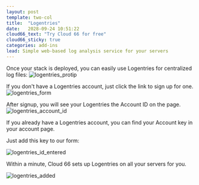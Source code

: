 ```yaml
---
layout: post
template: two-col
title:  "Logentries"
date:   2028-09-24 10:51:22
cloud66_text: "Try Cloud 66 for free"
cloud66_sticky: true
categories: add-ins
lead: Simple web-based log analysis service for your servers
---
```


Once your stack is deployed, you can easily use Logentries for centralized log files:
![logentries_protip](http://cdn.cloud66.com/images/help/logentries.png)

If you don't have a Logentries account, just click the link to sign up for one.
![logentries_form](http://cdn.cloud66.com/images/help/logentries_id.png)

After signup, you will see your Logentries the Account ID on the page.
![logentries_account_id](http://cdn.cloud66.com/images/help/logentries_page.png)

If you already have a Logentries account, you can find your Account key in your account page.

Just add this key to our form:

![logentries_id_entered](http://cdn.cloud66.com/images/help/logentries_id_entered.png)

Within a minute, Cloud 66 sets up Logentries on all your servers for you.

![logentries_added](http://cdn.cloud66.com/images/help/logentries_aux.png)